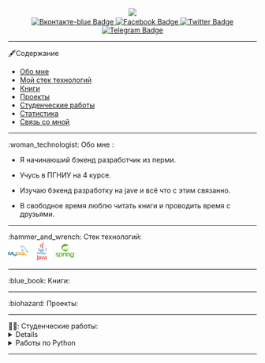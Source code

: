 <div id="header" align="center">
  <img src="https://media.giphy.com/media/qgQUggAC3Pfv687qPC/giphy.gif"/>
</div>

<div id="badges", align="center" >
  <a href="https://vk.com/vladcvo">
    <img src="https://img.shields.io/badge/Вконтакте-blue?style=for-the-badge&logo=VK&logoColor=white" alt="Вконтакте-blue Badge"/>
  </a>
  <a href="your-linkedin-URL">
    <img src="https://img.shields.io/badge/Facebook-blue?style=for-the-badge&logo=Facebook&logoColor=white" alt="Facebook Badge"/>
  </a>
  <a href="your-linkedin-URL">
    <img src="https://img.shields.io/badge/Twitter-blue?style=for-the-badge&logo=twitter&logoColor=white" alt="Twitter Badge"/>
  </a>
  <a href="https://web.telegram.org/k/">
   <img src="https://img.shields.io/badge/Telegram-blue?style=for-the-badge&logo=Telegram&logoColor=white" alt="Telegram Badge"/>
  </a>
  
</div>




 ---

:fountain_pen:Содержание

- [Обо мне](#me)  
- [Мой стек технологий](#stack)  
- [Книги](#book)  
- [Проекты](#project)
- [Студенческие работы](#studproject)  
- [Статистика](#stat)  
- [Связь со мной](#emphasis) 

---
<a name="me"/>
:woman_technologist: Обо мне :

- Я начинаюший бэкенд разработчик из перми. 

- Учусь в ПГНИУ на 4 курсе.

- Изучаю бэкенд разработку на jave и всё что с этим связанно.

- В свободное время люблю читать книги и проводить время с друзьями.

</a>


 ---
<a name="stack"/>
   :hammer_and_wrench: Стек технологий:
  
  <div>
    <img src="https://github.com/devicons/devicon/blob/master/icons/mysql/mysql-original-wordmark.svg" title="MySQL"  alt="MySQL" width="40" height="40"/>&nbsp;
    <img src="https://github.com/devicons/devicon/blob/master/icons/java/java-original-wordmark.svg" title="Java" alt="Java" width="40" height="40"/>&nbsp;
    <img src="https://github.com/devicons/devicon/blob/master/icons/spring/spring-original-wordmark.svg" title="Spring" alt="Spring" width="40" height="40"/>&nbsp;
  </div>

</a>

---
<a name="book"/>
 :blue_book: Книги:
</a>

---
<a name="project"/>
 :biohazard: Проекты:
</a>

---
<a name="studproject"/>
 👨‍🎓: Студенческие работы:
 
 
  <details><summary>Работы по SQL</summary>

     
  [Создание и заполнение](https://github.com/Vlad-Perceval/creation-and-filling)
  
  [Обьединение таблиц](https://github.com/Vlad-Perceval/connection-operations)
  
  [Запросы](https://github.com/Vlad-Perceval/requests-sql)
  
  [Функции и триггеры](https://github.com/Vlad-Perceval/functions-and-triggers)
  
  [Функции и триггеры2](https://github.com/Vlad-Perceval/connection-operations-2)
  
  [Пользователи и роли](https://github.com/Vlad-Perceval/users-and-roles)
  
  [Транзакции](https://github.com/Vlad-Perceval/transactions)
  
  </details>


  <details><summary>Работы по Python</summary>
    
  [Метод Гаусса](https://github.com/Vlad-Perceval/Gaus-method-python)
  
  [Метод Зейдаля](https://github.com/Vlad-Perceval/Zeidal-method-python)
  
  [уточнение значений корня](https://github.com/Vlad-Perceval/Clarify--values--roots)
  
  
  

  </details>
  
  
</a>

---

